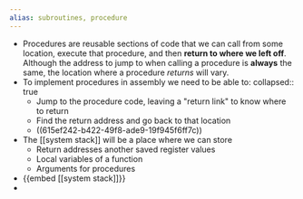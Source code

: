 ```yaml
---
alias: subroutines, procedure
---
```


- Procedures are reusable sections of code that we can call from some location, execute that procedure, and then **return to where we left off**. Although the address to jump to when calling a procedure is **always** the same, the location where a procedure _returns_ will vary.
- To implement procedures in assembly we need to be able to:
  collapsed:: true
	- Jump to the procedure code, leaving a "return link" to know where to return
	- Find the return address and go back to that location
	- ((615ef242-b422-49f8-ade9-19f945f6ff7c))
- The [[system stack]] will be a place where we can store
	- Return addresses another saved register values
	- Local variables of a function
	- Arguments for procedures
- {{embed [[system stack]]}}
-